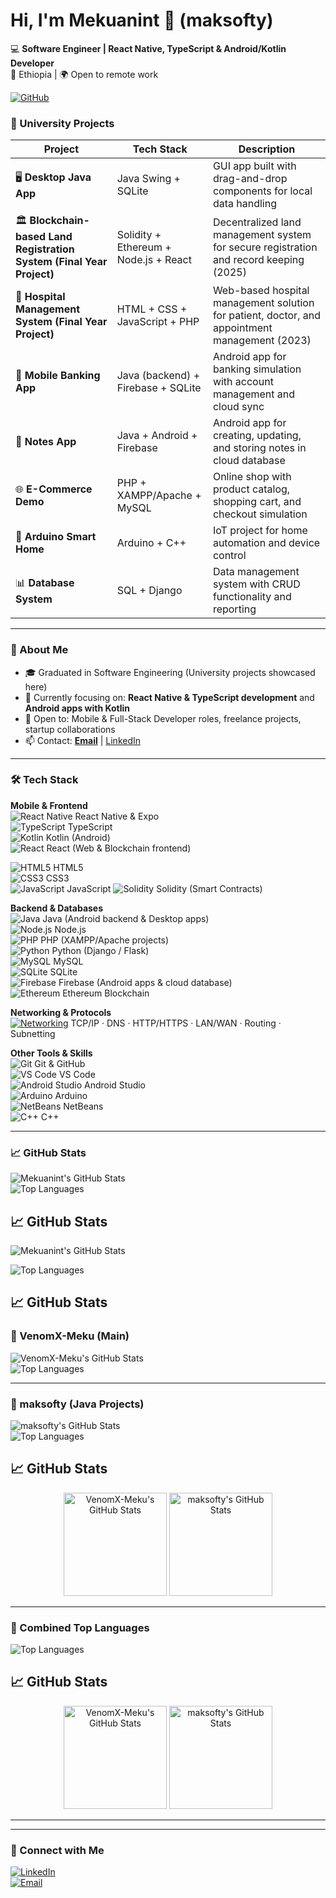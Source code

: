 # Hi, I'm Mekuanint 👋 (maksofty)

💻 **Software Engineer | React Native, TypeScript & Android/Kotlin Developer**  
📍 Ethiopia | 🌍 Open to remote work  

[![GitHub](https://img.shields.io/badge/GitHub-VenomX--Meku-181717?style=for-the-badge&logo=github&logoColor=white)](https://github.com/VenomX-Meku)




### 📌 University Projects
| Project | Tech Stack | Description |
|---------|------------|-------------|
| 🖥️ **Desktop Java App** | Java Swing + SQLite | GUI app built with drag-and-drop components for local data handling |
| 🏛️ **Blockchain-based Land Registration System (Final Year Project)** | Solidity + Ethereum + Node.js + React | Decentralized land management system for secure registration and record keeping (2025) |
| 🏥 **Hospital Management System (Final Year Project)** | HTML + CSS + JavaScript + PHP | Web-based hospital management solution for patient, doctor, and appointment management (2023) |
| 📱 **Mobile Banking App** | Java (backend) + Firebase + SQLite | Android app for banking simulation with account management and cloud sync |
| 📝 **Notes App** | Java + Android + Firebase | Android app for creating, updating, and storing notes in cloud database |
| 🌐 **E-Commerce Demo** | PHP + XAMPP/Apache + MySQL | Online shop with product catalog, shopping cart, and checkout simulation |
| 🤖 **Arduino Smart Home** | Arduino + C++ | IoT project for home automation and device control |
| 📊 **Database System** | SQL + Django | Data management system with CRUD functionality and reporting |

---

### 🚀 About Me
- 🎓 Graduated in Software Engineering (University projects showcased here)  
- 🔭 Currently focusing on: **React Native & TypeScript development** and **Android apps with Kotlin**  
- 💼 Open to: Mobile & Full-Stack Developer roles, freelance projects, startup collaborations  
- 📫 Contact: **[Email](mailto:mekusoft@gmail.com)** | [LinkedIn](https://www.linkedin.com/in/your-link)  

---

### 🛠️ Tech Stack

**Mobile & Frontend**  
![React Native](https://img.shields.io/badge/React%20Native-61DAFB?style=for-the-badge&logo=react&logoColor=white) 
                                      React Native & Expo  
![TypeScript](https://img.shields.io/badge/TypeScript-3178C6?style=for-the-badge&logo=typescript&logoColor=white) 
TypeScript  
![Kotlin](https://img.shields.io/badge/Kotlin-0095D5?style=for-the-badge&logo=kotlin&logoColor=white) 
Kotlin (Android)  
![React](https://img.shields.io/badge/React-61DAFB?style=for-the-badge&logo=react&logoColor=white) 
React (Web & Blockchain frontend)  

![HTML5](https://img.shields.io/badge/HTML5-E34F26?style=for-the-badge&logo=html5&logoColor=white)
HTML5  
![CSS3](https://img.shields.io/badge/CSS3-1572B6?style=for-the-badge&logo=css3&logoColor=white) 
CSS3  
![JavaScript](https://img.shields.io/badge/JavaScript-F7DF1E?style=for-the-badge&logo=javascript&logoColor=black) 
JavaScript 
![Solidity](https://img.shields.io/badge/Solidity-363636?style=for-the-badge&logo=ethereum&logoColor=white) 
Solidity (Smart Contracts)  

**Backend & Databases**  
![Java](https://img.shields.io/badge/Java-ED8B00?style=for-the-badge&logo=java&logoColor=white) 
Java (Android backend & Desktop apps)  
![Node.js](https://img.shields.io/badge/Node.js-339933?style=for-the-badge&logo=node.js&logoColor=white) 
Node.js  
![PHP](https://img.shields.io/badge/PHP-777BB4?style=for-the-badge&logo=php&logoColor=white) 
PHP (XAMPP/Apache projects)  
![Python](https://img.shields.io/badge/Python-3776AB?style=for-the-badge&logo=python&logoColor=white) 
Python (Django / Flask)  
![MySQL](https://img.shields.io/badge/MySQL-4479A1?style=for-the-badge&logo=mysql&logoColor=white) 
MySQL  
![SQLite](https://img.shields.io/badge/SQLite-003B57?style=for-the-badge&logo=sqlite&logoColor=white) 
SQLite  
![Firebase](https://img.shields.io/badge/Firebase-FFCA28?style=for-the-badge&logo=firebase&logoColor=black) 
Firebase (Android apps & cloud database)  
![Ethereum](https://img.shields.io/badge/Ethereum-627EEA?style=for-the-badge&logo=ethereum&logoColor=white) 
Ethereum Blockchain  

**Networking & Protocols**  
[![Networking](https://img.shields.io/badge/Networking-0A74DA?style=for-the-badge&logo=networking&logoColor=white)](https://www.cloudflare.com/learning/networking/) TCP/IP · DNS · HTTP/HTTPS · LAN/WAN · Routing · Subnetting  

**Other Tools & Skills**  
![Git](https://img.shields.io/badge/Git-F05032?style=for-the-badge&logo=git&logoColor=white) 
Git & GitHub  
![VS Code](https://img.shields.io/badge/VS%20Code-007ACC?style=for-the-badge&logo=visual-studio-code&logoColor=white) 
VS Code  
![Android Studio](https://img.shields.io/badge/Android%20Studio-3DDC84?style=for-the-badge&logo=android&logoColor=white) 
Android Studio  
![Arduino](https://img.shields.io/badge/Arduino-00979D?style=for-the-badge&logo=arduino&logoColor=white) 
Arduino  
![NetBeans](https://img.shields.io/badge/NetBeans-007396?style=for-the-badge&logo=netbeans&logoColor=white) 
NetBeans  
![C++](https://img.shields.io/badge/C++-00599C?style=for-the-badge&logo=c%2B%2B&logoColor=white) 
C++  

---

### 📈 GitHub Stats
![Mekuanint's GitHub Stats](https://github-readme-stats.vercel.app/api?username=maksofty&show_icons=true&theme=tokyonight&count_private=true)  
![Top Languages](https://github-readme-stats.vercel.app/api/top-langs/?username=maksofty&layout=compact&theme=tokyonight)    



## 📈 GitHub Stats  

![Mekuanint's GitHub Stats](https://github-readme-stats.vercel.app/api?username=VenomX-Meku&show_icons=true&theme=tokyonight)  

![Top Languages](https://github-readme-stats.vercel.app/api/top-langs/?username=VenomX-Meku&layout=compact&theme=tokyonight)   

## 📈 GitHub Stats  

### 🔹 VenomX-Meku (Main)
![VenomX-Meku's GitHub Stats](https://github-readme-stats.vercel.app/api?username=VenomX-Meku&show_icons=true&theme=tokyonight)  
![Top Languages](https://github-readme-stats.vercel.app/api/top-langs/?username=VenomX-Meku&layout=compact&theme=tokyonight)

---

### 🔹 maksofty (Java Projects)
![maksofty's GitHub Stats](https://github-readme-stats.vercel.app/api?username=maksofty&show_icons=true&theme=tokyonight)  
![Top Languages](https://github-readme-stats.vercel.app/api/top-langs/?username=maksofty&layout=compact&theme=tokyonight)



## 📈 GitHub Stats  

<p align="center">
  <img src="https://github-readme-stats.vercel.app/api?username=VenomX-Meku&show_icons=true&theme=tokyonight" alt="VenomX-Meku's GitHub Stats" height="165"/>
  <img src="https://github-readme-stats.vercel.app/api?username=maksofty&show_icons=true&theme=tokyonight" alt="maksofty's GitHub Stats" height="165"/>
</p>

---

### 🔹 Combined Top Languages
![Top Languages](https://github-readme-stats.vercel.app/api/top-langs/?username=VenomX-Meku,maksofty&layout=compact&theme=tokyonight)   

## 📈 GitHub Stats  

<p align="center">
  <img src="https://github-readme-stats.vercel.app/api?username=VenomX-Meku&show_icons=true&theme=tokyonight" alt="VenomX-Meku's GitHub Stats" height="165"/>
  <img src="https://github-readme-stats.vercel.app/api?username=maksofty&show_icons=true&theme=tokyonight" alt="maksofty's GitHub Stats" height="165"/>
</p>

---







---

### 🔗 Connect with Me
[![LinkedIn](https://img.shields.io/badge/LinkedIn-0A66C2?style=for-the-badge&logo=linkedin&logoColor=white)](https://www.linkedin.com/in/your-link)  
[![Email](https://img.shields.io/badge/Email-D14836?style=for-the-badge&logo=gmail&logoColor=white)](mailto:mekusoft@gmail.com) 



